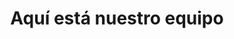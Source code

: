 ---
title: "Aquí está nuestro equipo"
team: {
  'joao': {
                'img_source': '/static/img/background.jpg',
                'name': 'João',
                'position': 'Model',
                'description': 'feijão'
               },
  'joao1': {
                'img_source': '/static/img/background.jpg',
                'name': 'João',
                'position': 'Model',
                'description': 'feijão'
               },
  'joao2': {
                'img_source': '/static/img/background.jpg',
                'name': 'João',
                'position': 'Model',
                'description': 'feijão'
               }
}
---